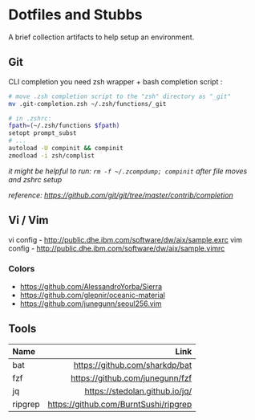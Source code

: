 # Dotfiles and Stubbs

A brief collection artifacts to help setup an environment.

## Git
CLI completion
you need zsh wrapper + bash completion script :
```sh
# move .zsh completion script to the "zsh" directory as "_git"
mv .git-completion.zsh ~/.zsh/functions/_git

# in .zshrc:
fpath=(~/.zsh/functions $fpath)
setopt prompt_subst
# ...
autoload -U compinit && compinit
zmodload -i zsh/complist
```
_it might be helpful to run: `rm -f ~/.zcompdump; compinit` after file moves and zshrc setup_

_reference: https://github.com/git/git/tree/master/contrib/completion_

## Vi / Vim
vi config  - http://public.dhe.ibm.com/software/dw/aix/sample.exrc
vim config - http://public.dhe.ibm.com/software/dw/aix/sample.vimrc
### Colors
* https://github.com/AlessandroYorba/Sierra
* https://github.com/glepnir/oceanic-material
* https://github.com/junegunn/seoul256.vim

## Tools

| Name | Link |
| :--- | ---: |
| bat | https://github.com/sharkdp/bat |
| fzf | https://github.com/junegunn/fzf |
| jq | https://stedolan.github.io/jq/ |
| ripgrep | https://github.com/BurntSushi/ripgrep |
